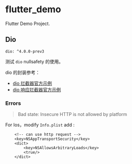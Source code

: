 # flutter_demo

Flutter Demo Project.

## Dio

```
dio: ^4.0.0-prev3
```

测试 `dio` nullsafety 的使用。

dio 的封装参考：

- [dio 拦截器官方示例](https://github.com/flutterchina/dio/blob/4.0/example/interceptor_lock.dart)
- [dio 响应拦截器官方示例](https://github.com/flutterchina/dio/blob/4.0/example/response_interceptor.dart)


### Errors

> Bad state: Insecure HTTP is not allowed by platform

For Ios，modify `Info.plist` add :

```
    <!-- can use http request -->
	<key>NSAppTransportSecurity</key>
    <dict>
        <key>NSAllowsArbitraryLoads</key>
        <true/>
    </dict>
```

